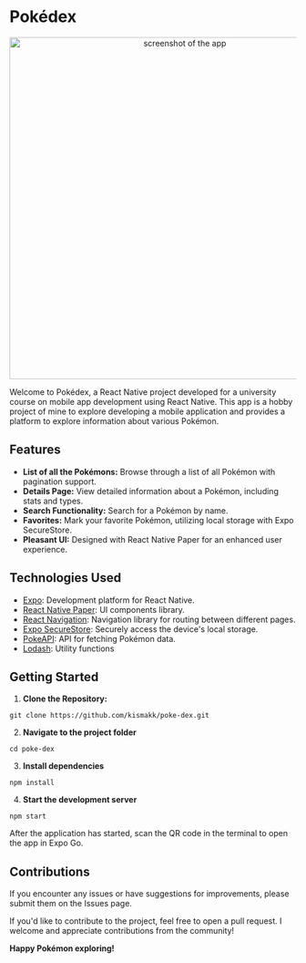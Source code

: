 
# Pokédex 
<p align='center'>
  <img src="https://github.com/kismakk/poke-dex/assets/119887923/bf817771-d777-4623-8824-a7bdc9fc9294" alt="screenshot of the app" width="600"/>
</p>


Welcome to Pokédex, a React Native project developed for a university course on mobile app development using React Native. This app is a hobby project of mine to explore developing a mobile application and provides a platform to explore information about various Pokémon. 

## Features 

- **List of all the Pokémons:** Browse through a list of all Pokémon with pagination support.   
- **Details Page:** View detailed information about a Pokémon, including stats and types.   
- **Search Functionality:** Search for a Pokémon by name.   
- **Favorites:** Mark your favorite Pokémon, utilizing local storage with Expo SecureStore.  
- **Pleasant UI:** Designed with React Native Paper for an enhanced user experience.

## Technologies Used  
- [Expo](https://docs.expo.dev/): Development platform for React Native. 
- [React Native Paper](https://callstack.github.io/react-native-paper/): UI components library. 
- [React Navigation](https://reactnavigation.org/): Navigation library for routing between different pages. 
- [Expo SecureStore](https://docs.expo.dev/versions/latest/sdk/securestore/): Securely access the device's local storage. 
- [PokeAPI](https://pokeapi.co/): API for fetching Pokémon data. 
- [Lodash](https://lodash.com/): Utility functions

## Getting Started  
1.  **Clone the Repository:**  
```
git clone https://github.com/kismakk/poke-dex.git
```
2. **Navigate to the project folder**
```
cd poke-dex
```
3. **Install dependencies**
```
npm install
```
4. **Start the development server**
```
npm start
```

After the application has started, scan the QR code in the terminal to open the app in Expo Go.

## Contributions

If you encounter any issues or have suggestions for improvements, please submit them on the Issues page.

If you'd like to contribute to the project, feel free to open a pull request. I welcome and appreciate contributions from the community!

**Happy Pokémon exploring!**
